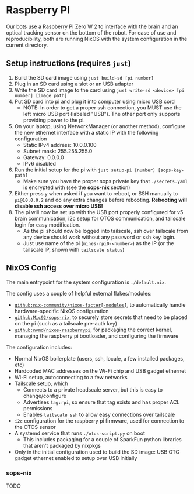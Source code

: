 # Raspberry PI

Our bots use a Raspberry PI Zero W 2 to interface with the brain and an optical tracking sensor on the bottom of the robot. For ease of use and reproducibility, both are running NixOS with the system configuration in the current directory.

## Setup instructions (requires `just`)

1. Build the SD card image using `just build-sd [pi number]`
2. Plug in an SD card using a slot or an USB adapter
3. Write the SD card image to the card using `just write-sd <device> [pi number] [image path]`
4. Put SD card into pi and plug it into computer using micro USB cord
	- NOTE: In order to get a proper ssh connection, you MUST use the left micro USB port (labeled "USB"). The other port only supports providing power to the pi.
5. On your laptop, using NetworkManager (or another method), configure the new ethernet interface with a static IP with the following configuration
	- Static IPv4 address: 10.0.0.100
	- Subnet mask: 255.255.255.0
	- Gateway: 0.0.0.0
	- IPv6 disabled
6. Run the initial setup for the pi with `just setup-pi [number] [sops-key-path]`
	- Make sure you have the proper sops private key that `./secrets.yaml` is encrypted with (see the **sops-nix** section)
7. Either press `y` when asked if you want to reboot, or SSH manually to `pi@10.0.0.2` and do any extra changes before rebooting. **Rebooting will disable ssh access over micro USB!**
8. The pi will now be set up with the USB port properly configured for v5 brain communication, i2c setup for OTOS communication, and tailscale login for easy modification.
	- As the pi should now be logged into tailscale, ssh over tailscale from any device should work without any password or ssh key login.
	- Just use name of the pi (`mines-rpi0-<number>`) as the IP (or the tailscale IP, shown with `tailscale status`)

## NixOS Config

The main entrypoint for the system configuration is `./default.nix`.

The config uses a couple of helpful external flakes/modules:
- [`github:nix-community/nixos-facter[-modules]`](https://github.com/nix-community/nixos-facter), to automatically handle hardware-specific NixOS configuration
- [`github:Mic92/sops-nix`](https://github.com/Mic92/sops-nix), to securely store secrets that need to be placed on the pi (such as a tailscale pre-auth key)
- [`github:nvmd/nixos-raspberrypi`](https://github.com/nvmd/nixos-raspberrypi), for packaging the correct kernel, managing the raspberry pi bootloader, and configuring the firmware

The configuration includes:

- Normal NixOS boilerplate (users, ssh, locale, a few installed packages, etc)
- Hardcoded MAC addresses on the Wi-Fi chip and USB gadget ethernet
- Wi-Fi setup, autoconnecting to a few networks
- Tailscale setup, which
	- Connects to a private headscale server, but this is easy to change/configure
	- Advertises `tag:rpi`, so ensure that tag exists and has proper ACL permissions
	- Enables `tailscale ssh` to allow easy connections over tailscale
- `i2c` configuration for the raspberry pi firmware, used for connection to the OTOS sensor
- A systemd service that runs `./otos-script.py` on boot
	- This includes packaging for a couple of SparkFun python libraries that aren't packaged by nixpkgs
- Only in the initial configuration used to build the SD image: USB OTG gadget ethernet enabled to setup over USB initially

### sops-nix
TODO
